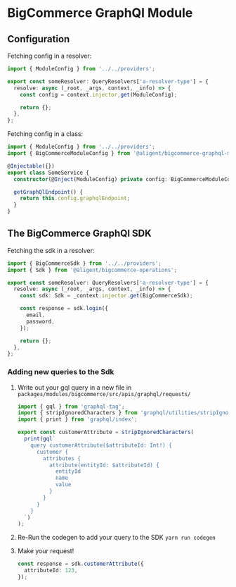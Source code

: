 # BigCommerce GraphQl Module

## Configuration

Fetching config in a resolver:

```typescript
import { ModuleConfig } from '../../providers';

export const someResolver: QueryResolvers['a-resolver-type'] = {
  resolve: async (_root, _args, context, _info) => {
    const config = context.injector.get(ModuleConfig);

    return {};
  },
};
```

Fetching config in a class:

```typescript
import { ModuleConfig } from '../../providers';
import { BigCommerceModuleConfig } from '@aligent/bigcommerce-graphql-module';

@Injectable({})
export class SomeService {
  constructor(@Inject(ModuleConfig) private config: BigCommerceModuleConfig) {}

  getGraphQlEndpoint() {
    return this.config.graphqlEndpoint;
  }
}
```

## The BigCommerce GraphQl SDK

Fetching the sdk in a resolver:

```typescript
import { BigCommerceSdk } from '../../providers';
import { Sdk } from '@aligent/bigcommerce-operations';

export const someResolver: QueryResolvers['a-resolver-type'] = {
  resolve: async (_root, _args, context, _info) => {
    const sdk: Sdk = _context.injector.get(BigCommerceSdk);

    const response = sdk.login({
      email,
      password,
    });

    return {};
  },
};
```

### Adding new queries to the Sdk

1. Write out your gql query in a new file in `packages/modules/bigcommerce/src/apis/graphql/requests/`

   ```typescript
   import { gql } from 'graphql-tag';
   import { stripIgnoredCharacters } from 'graphql/utilities/stripIgnoredCharacters';
   import { print } from 'graphql/index';

   export const customerAttribute = stripIgnoredCharacters(
     print(gql`
       query customerAttribute($attributeId: Int!) {
         customer {
           attributes {
             attribute(entityId: $attributeId) {
               entityId
               name
               value
             }
           }
         }
       }
     `)
   );
   ```

2. Re-Run the codegen to add your query to the SDK
   `yarn run codegen`

3. Make your request!
   ```typescript
   const response = sdk.customerAttribute({
     attributeId: 123,
   });
   ```
